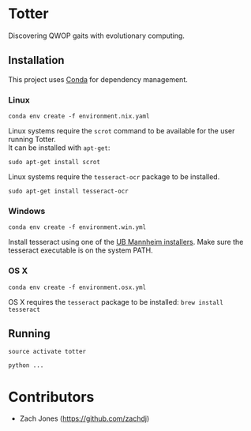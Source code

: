 # Totter
Discovering QWOP gaits with evolutionary computing.

## Installation

This project uses [Conda](https://conda.io/docs/user-guide/install/index.html) for dependency management.

### Linux

`conda env create -f environment.nix.yaml`

Linux systems require the `scrot` command to be available for the user running Totter.  
It can be installed with `apt-get`:

`sudo apt-get install scrot`

Linux systems require the `tesseract-ocr` package to be installed.

`sudo apt-get install tesseract-ocr`

### Windows

`conda env create -f environment.win.yml`

Install tesseract using one of the [UB Mannheim installers](https://github.com/UB-Mannheim/tesseract/wiki).
Make sure the tesseract executable is on the system PATH.

### OS X

`conda env create -f environment.osx.yml`

OS X requires the `tesseract` package to be installed:
`brew install tesseract`

## Running 

`source activate totter`

`python ...`

# Contributors
- Zach Jones (https://github.com/zachdj)
